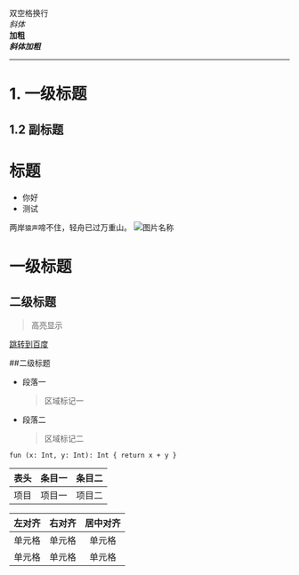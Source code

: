 双空格换行  
*斜体*  
**加粗**  
***斜体加粗***  
***
# 1. 一级标题  
## 1.2 副标题

# 标题
* 你好
* 测试


两岸`猿声`啼不住，轻舟已过万重山。
![图片名称](https://upload-images.jianshu.io/upload_images/703764-605e3cc2ecb664f6.jpg?imageMogr2/auto-orient/strip%7CimageView2/2/w/1240)  

一级标题
===
二级标题
---  


>高亮显示

[跳转到百度](http://www.baidu.com)


##二级标题
* 段落一
    > 区域标记一
* 段落二
    > 区域标记二

``
fun (x: Int, y: Int): Int {
  return x + y
}
``    
 
表头|条目一|条目二
:---:|:---:|:---:
项目|项目一|项目二  
 
| 左对齐 | 右对齐 | 居中对齐 |
| :-----| ----: | :----: |
| 单元格 | 单元格 | 单元格 |
| 单元格 | 单元格 | 单元格 |